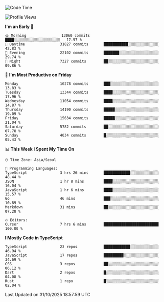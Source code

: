 <!--START_SECTION:waka-->
![Code Time](http://img.shields.io/badge/Code%20Time-8%2C375%20hrs%206%20mins-blue)

![Profile Views](http://img.shields.io/badge/Profile%20Views-0-blue)

**I'm an Early 🐤** 

```text
🌞 Morning                13060 commits       ████░░░░░░░░░░░░░░░░░░░░░   17.57 % 
🌆 Daytime                31827 commits       ███████████░░░░░░░░░░░░░░   42.83 % 
🌃 Evening                22102 commits       ███████░░░░░░░░░░░░░░░░░░   29.74 % 
🌙 Night                  7327 commits        ██░░░░░░░░░░░░░░░░░░░░░░░   09.86 % 
```
📅 **I'm Most Productive on Friday** 

```text
Monday                   10278 commits       ███░░░░░░░░░░░░░░░░░░░░░░   13.83 % 
Tuesday                  13344 commits       ████░░░░░░░░░░░░░░░░░░░░░   17.96 % 
Wednesday                11054 commits       ████░░░░░░░░░░░░░░░░░░░░░   14.87 % 
Thursday                 14190 commits       █████░░░░░░░░░░░░░░░░░░░░   19.09 % 
Friday                   15634 commits       █████░░░░░░░░░░░░░░░░░░░░   21.04 % 
Saturday                 5782 commits        ██░░░░░░░░░░░░░░░░░░░░░░░   07.78 % 
Sunday                   4034 commits        █░░░░░░░░░░░░░░░░░░░░░░░░   05.43 % 
```


📊 **This Week I Spent My Time On** 

```text
🕑︎ Time Zone: Asia/Seoul

💬 Programming Languages: 
TypeScript               3 hrs 26 mins       ████████████░░░░░░░░░░░░░   48.44 % 
JSON                     1 hr 8 mins         ████░░░░░░░░░░░░░░░░░░░░░   16.04 % 
JavaScript               1 hr 6 mins         ████░░░░░░░░░░░░░░░░░░░░░   15.57 % 
Go                       46 mins             ███░░░░░░░░░░░░░░░░░░░░░░   10.89 % 
Markdown                 31 mins             ██░░░░░░░░░░░░░░░░░░░░░░░   07.28 % 

🔥 Editors: 
Cursor                   7 hrs 6 mins        █████████████████████████   100.00 % 
```

**I Mostly Code in TypeScript** 

```text
TypeScript               23 repos            ████████████░░░░░░░░░░░░░   46.94 % 
JavaScript               17 repos            █████████░░░░░░░░░░░░░░░░   34.69 % 
CSS                      3 repos             ██░░░░░░░░░░░░░░░░░░░░░░░   06.12 % 
Dart                     2 repos             █░░░░░░░░░░░░░░░░░░░░░░░░   04.08 % 
Rust                     1 repo              █░░░░░░░░░░░░░░░░░░░░░░░░   02.04 % 
```




 Last Updated on 31/10/2025 18:57:59 UTC
<!--END_SECTION:waka-->
